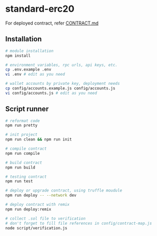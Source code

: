 # standard-erc20

For deployed contract, refer [CONTRACT.md](CONTRACT.md)

## Installation

```sh
# module installation
npm install

# environment variables, rpc urls, api keys, etc.
cp .env.example .env
vi .env # edit as you need

# wallet accounts by private key, deployment needs
cp config/accounts.example.js config/accounts.js
vi config/accounts.js # edit as you need
```

## Script runner

```sh
# reformat code
npm run pretty

# init project
npm run clean && npm run init

# compile contract
npm run compile

# build contract
npm run build

# testing contract
npm run test

# deploy or upgrade contract, using truffle moudule
npm run deploy -- --network dev

# deploy contract with remix
npm run deploy:remix

# collect .sol file to verification
# don't forget to fill file references in config/contract-map.js
node script/verification.js
```
